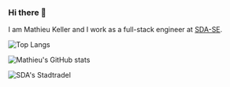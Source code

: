 ### Hi there 👋

I am Mathieu Keller and I work as a full-stack engineer at [SDA-SE](https://sda.se/?lang=en).

![Top Langs](https://github-readme-stats.vercel.app/api/top-langs/?username=mathieu-keller&langs_count=4&theme=codeSTACKr)

![Mathieu's GitHub stats](https://github-readme-stats.vercel.app/api?username=mathieu-keller&hide=issues,contribs&theme=codeSTACKr&show_icons=true&count_private=true&hide_border=true)

![SDA's Stadtradel](https://stadtradeln.mathieu.tech/)

